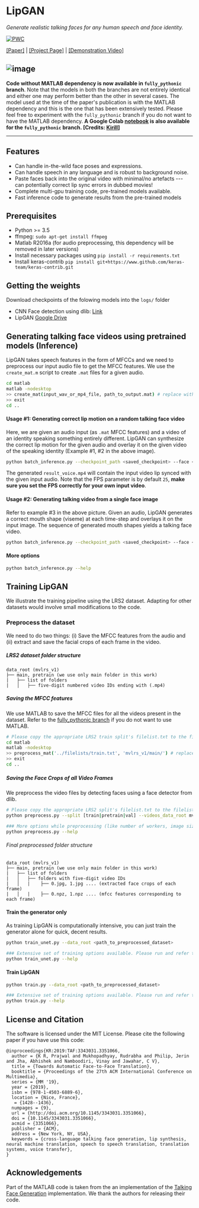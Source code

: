 LipGAN
===================
*Generate realistic talking faces for any human speech and face identity.*

[![PWC](https://img.shields.io/endpoint.svg?url=https://paperswithcode.com/badge/towards-automatic-face-to-face-translation/talking-face-generation-on-lrw)](https://paperswithcode.com/sota/talking-face-generation-on-lrw?p=towards-automatic-face-to-face-translation)

[[Paper]](https://dl.acm.org/doi/10.1145/3343031.3351066) | [[Project Page]](http://cvit.iiit.ac.in/research/projects/cvit-projects/facetoface-translation)  | [[Demonstration Video]](https://www.youtube.com/watch?v=aHG6Oei8jF0&list=LL2W0lqk_iPaqSlgPZ9GNv6w)

![image](https://drive.google.com/uc?export=view&id=1Y2isqWhUmAeYhbwK54tIqYOX0Pb5oH9w)
----------

**Code without MATLAB dependency is now available in `fully_pythonic` branch**. Note that the models in both the branches are not entirely identical and either one may perform better than the other in several cases. The model used at the time of the paper's publication is with the MATLAB dependency and this is the one that has been extensively tested. Please feel free to experiment with the `fully_pythonic` branch if you do not want to have the MATLAB dependency. **A Google Colab [notebook](https://colab.research.google.com/drive/1NLUwupCBsB1HrpEmOIHeMgU63sus2LxP) is also available for the `fully_pythonic` branch. [Credits: [Kirill](https://github.com/KirillR911)]**

----------
 Features
---------
 - Can handle in-the-wild face poses and expressions.
 - Can handle speech in any language and is robust to background noise.
 - Paste faces back into the original video with minimal/no artefacts --- can potentially correct lip sync errors in dubbed movies! 
 - Complete multi-gpu training code, pre-trained models available.
 - Fast inference code to generate results from the pre-trained models

Prerequisites
-------------
- Python >= 3.5
- ffmpeg: `sudo apt-get install ffmpeg`
- Matlab R2016a (for audio preprocessing, this dependency will be removed in later versions)
- Install necessary packages using `pip install -r requirements.txt`
- Install keras-contrib `pip install git+https://www.github.com/keras-team/keras-contrib.git`

Getting the weights
----------
Download checkpoints of the folowing models into the `logs/` folder

- CNN Face detection using dlib: [Link](http://dlib.net/files/mmod_human_face_detector.dat.bz2)
- LipGAN [Google Drive](https://drive.google.com/open?id=1ZTIt0XII4ZPulMNZbq2yg0x7zQBG6n9e)

Generating talking face videos using pretrained models (Inference)
-------
LipGAN takes speech features in the form of MFCCs and we need to preprocess our input audio file to get the MFCC features. We use the `create_mat.m` script to create `.mat` files for a given audio. 
```bash
cd matlab
matlab -nodesktop
>> create_mat(input_wav_or_mp4_file, path_to_output.mat) # replace with file paths
>> exit
cd ..
```
#### Usage #1: Generating correct lip motion on a random talking face video
Here, we are given an audio input (as `.mat` MFCC features) and a video of an identity speaking something entirely different. LipGAN can synthesize the correct lip motion for the given audio and overlay it on the given video of the speaking identity (Example #1, #2 in the above image).

```bash
python batch_inference.py --checkpoint_path <saved_checkpoint> --face <random_input_video> --fps <fps_of_input_video> --audio <guiding_audio_wav_file> --mat <mat_file_from_above> --results_dir <folder_to_save_generated_video>
```
The generated `result_voice.mp4` will contain the input video lip synced with the given input audio. Note that the FPS parameter is by default `25`, **make sure you set the FPS correctly for your own input video**.

#### Usage #2: Generating talking video from a single face image
Refer to example #3 in the above picture. Given an audio, LipGAN generates a correct mouth shape (viseme) at each time-step and overlays it on the input image. The sequence of generated mouth shapes yields a talking face video.
```bash
python batch_inference.py --checkpoint_path <saved_checkpoint> --face <random_input_face> --audio <guiding_audio_wav_file> --mat <mat_file_from_above> --results_dir <folder_to_save_generated_video>
```

#### More options
```bash
python batch_inference.py --help
```
Training LipGAN
-------
We illustrate the training pipeline using the LRS2 dataset. Adapting for other datasets would involve small modifications to the code. 
### Preprocess the dataset
We need to do two things: (i) Save the MFCC features from the audio and (ii) extract and save the facial crops of each frame in the video. 

##### LRS2 dataset folder structure
```
data_root (mvlrs_v1)
├── main, pretrain (we use only main folder in this work)
|	├── list of folders
|	│   ├── five-digit numbered video IDs ending with (.mp4)
```
##### Saving the MFCC features
We use MATLAB to save the MFCC files for all the videos present in the dataset. Refer to the [fully_pythonic branch](https://github.com/Rudrabha/LipGAN/tree/fully_pythonic) if you do not want to use MATLAB.  

```bash
# Please copy the appropriate LRS2 train split's filelist.txt to the filelists/ folder. The example below is shown for LRS2.
cd matlab
matlab -nodesktop
>> preprocess_mat('../filelists/train.txt', 'mvlrs_v1/main/') # replace with appropriate file paths for other datasets.
>> exit
cd ..
```

##### Saving the Face Crops of all Video Frames
We preprocess the video files by detecting faces using a face detector from dlib. 
```bash
# Please copy the appropriate LRS2 split's filelist.txt to the filelists/ folder. Example below is shown for LRS2. 
python preprocess.py --split [train|pretrain|val] --videos_data_root mvlrs_v1/ --final_data_root <folder_to_store_preprocessed_files>

### More options while preprocessing (like number of workers, image size etc.)
python preprocess.py --help
```
###### Final preprocessed folder structure
```
data_root (mvlrs_v1)
├── main, pretrain (we use only main folder in this work)
|	├── list of folders
|	│   ├── folders with five-digit video IDs 
|	│   |	 ├── 0.jpg, 1.jpg .... (extracted face crops of each frame)
|	│   |	 ├── 0.npz, 1.npz .... (mfcc features corresponding to each frame)
```

#### Train the generator only
As training LipGAN is computationally intensive, you can just train the generator alone for quick, decent results.  
```bash
python train_unet.py --data_root <path_to_preprocessed_dataset>

### Extensive set of training options available. Please run and refer to:
python train_unet.py --help
```
#### Train LipGAN
```bash
python train.py --data_root <path_to_preprocessed_dataset>

### Extensive set of training options available. Please run and refer to:
python train.py --help
```

License and Citation
----------
The software is licensed under the MIT License. Please cite the following paper if you have use this code:

```
@inproceedings{KR:2019:TAF:3343031.3351066,
  author = {K R, Prajwal and Mukhopadhyay, Rudrabha and Philip, Jerin and Jha, Abhishek and Namboodiri, Vinay and Jawahar, C V},
  title = {Towards Automatic Face-to-Face Translation},
  booktitle = {Proceedings of the 27th ACM International Conference on Multimedia}, 
  series = {MM '19}, 
  year = {2019},
  isbn = {978-1-4503-6889-6},
  location = {Nice, France},
   = {1428--1436},
  numpages = {9},
  url = {http://doi.acm.org/10.1145/3343031.3351066},
  doi = {10.1145/3343031.3351066},
  acmid = {3351066},
  publisher = {ACM},
  address = {New York, NY, USA},
  keywords = {cross-language talking face generation, lip synthesis, neural machine translation, speech to speech translation, translation systems, voice transfer},
}
```


Acknowledgements
----------
Part of the MATLAB code is taken from the an implementation of the [Talking Face Generation](https://github.com/Hangz-nju-cuhk/Talking-Face-Generation-DAVS) implementation. We thank the authors for releasing their code.

